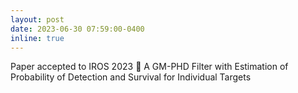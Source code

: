 ```yaml
---
layout: post
date: 2023-06-30 07:59:00-0400
inline: true
---
```


Paper accepted to IROS 2023 :robot: A GM-PHD Filter with Estimation of Probability of Detection and Survival for Individual Targets